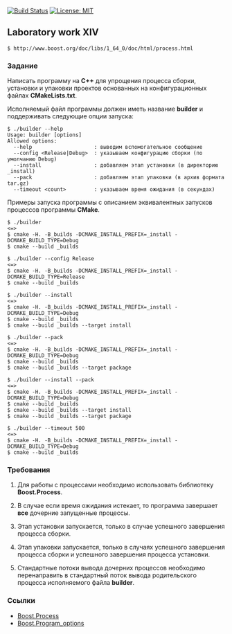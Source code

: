 [![Build Status](https://travis-ci.org/SimonRussia/lab14.svg?branch=master)](https://travis-ci.org/SimonRussia/lab14) [![License: MIT](https://img.shields.io/badge/License-MIT-blue.svg)](/LICENSE)
## Laboratory work XIV

```
$ http://www.boost.org/doc/libs/1_64_0/doc/html/process.html
```

### Задание

Написать программу на **C++** для упрощения процесса сборки, установки и упаковки проектов основанных на конфигурационных файлах **CMakeLists.txt**.

Исполняемый файл программы должен иметь название **builder** и поддерживать следующие опции запуска:

```ShellSession
$ ./builder --help
Usage: builder [options]
Allowed options:
  --help                    : выводим вспомогательное сообщение
  --config <Release|Debug>  : указываем конфигурацию сборки (по умолчанию Debug)
  --install                 : добавляем этап установки (в директорию _install)
  --pack                    : добавляем этап упаковки (в архив формата tar.gz)
  --timeout <count>         : указываем время ожидания (в секундах)
```

Примеры запуска программы с описанием эквивалентных запусков процессов программы **CMake**.

```ShellSession
$ ./builder
<=>
$ cmake -H. -B_builds -DCMAKE_INSTALL_PREFIX=_install -DCMAKE_BUILD_TYPE=Debug
$ cmake --build _builds
```

```ShellSession
$ ./builder --config Release
<=>
$ cmake -H. -B_builds -DCMAKE_INSTALL_PREFIX=_install -DCMAKE_BUILD_TYPE=Release
$ cmake --build _builds
```


```ShellSession
$ ./builder --install
<=>
$ cmake -H. -B_builds -DCMAKE_INSTALL_PREFIX=_install -DCMAKE_BUILD_TYPE=Debug
$ cmake --build _builds
$ cmake --build _builds --target install
```

```ShellSession
$ ./builder --pack
<=>
$ cmake -H. -B_builds -DCMAKE_INSTALL_PREFIX=_install -DCMAKE_BUILD_TYPE=Debug
$ cmake --build _builds
$ cmake --build _builds --target package
```

```ShellSession
$ ./builder --install --pack
<=>
$ cmake -H. -B_builds -DCMAKE_INSTALL_PREFIX=_install -DCMAKE_BUILD_TYPE=Debug
$ cmake --build _builds
$ cmake --build _builds --target install
$ cmake --build _builds --target package
```

```ShellSession
$ ./builder --timeout 500
<=>
$ cmake -H. -B_builds -DCMAKE_INSTALL_PREFIX=_install -DCMAKE_BUILD_TYPE=Debug
$ cmake --build _builds
```

### Требования

1. Для работы с процессами необходимо использовать библиотеку **Boost.Process**.

2. В случае если время ожидания истекает, то программа завершает **все** дочерние запущенные процессы.

3. Этап установки запускается, только в случае успешного завершения процесса сборки.

4. Этап упаковки запускается, только в случаях успешного завершения процесса сборки и 
успешного завершения процесса установки.

5. Стандартные потоки вывода дочерних процессов необходимо перенаправить в стандартный поток 
вывода родительского процесса исполняемого файла **builder**.

### Ссылки

- [Boost.Process](http://www.highscore.de/boost/process/)
- [Boost.Program_options](http://www.boost.org/doc/libs/1_65_0/doc/html/program_options.html)
